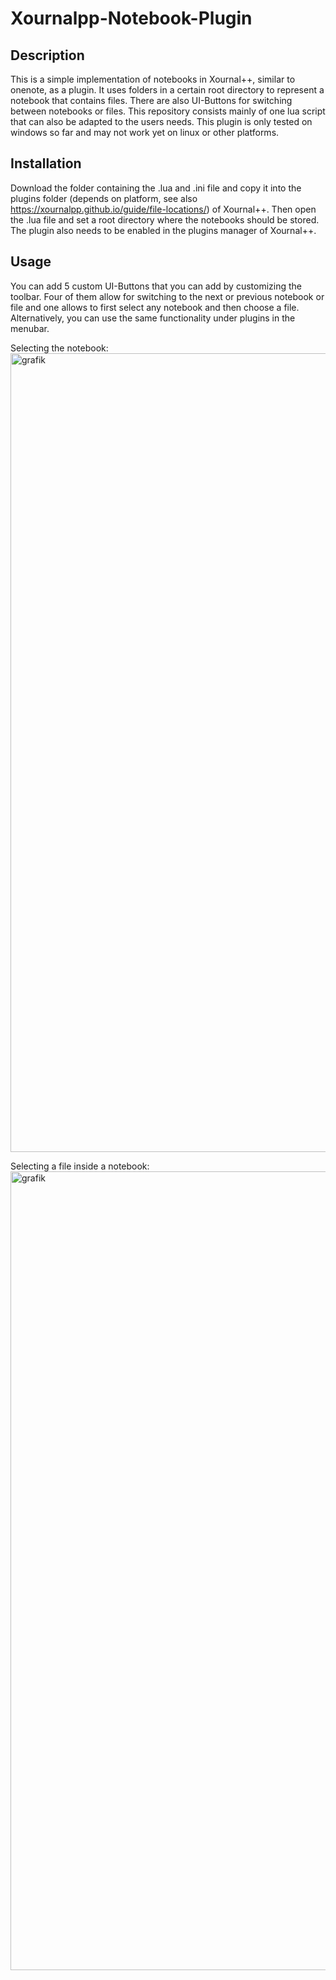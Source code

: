 # Xournalpp-Notebook-Plugin
## Description
This is a simple implementation of notebooks in Xournal++, similar to onenote, as a plugin. It uses folders in a certain root directory to represent a notebook that contains files. There are also UI-Buttons for switching between notebooks or files. This repository consists mainly of one lua script that can also be adapted to the users needs. This plugin is only tested on windows so far and may not work yet on linux or other platforms.

## Installation
Download the folder containing the .lua and .ini file and copy it into the plugins folder (depends on platform, see also https://xournalpp.github.io/guide/file-locations/) of Xournal++.
Then open the .lua file and set a root directory where the notebooks should be stored. The plugin also needs to be enabled in the plugins manager of Xournal++.

## Usage
You can add 5 custom UI-Buttons that you can add by customizing the toolbar. Four of them allow for switching to the next or previous notebook or file and one allows to first select any notebook and then choose a file. Alternatively, you can use the same functionality under plugins in the menubar.


Selecting the notebook:
<img width="2160" height="1278" alt="grafik" src="https://github.com/user-attachments/assets/705d3064-1edb-432e-907b-d534f499ff0a" />


Selecting a file inside a notebook:
<img width="2160" height="1278" alt="grafik" src="https://github.com/user-attachments/assets/02b0bf2c-4c0d-4648-a137-a8b302971657" />
